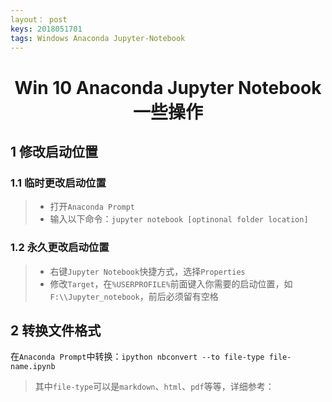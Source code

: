 ```yaml
---
layout： post
keys: 2018051701
tags: Windows Anaconda Jupyter-Notebook
---
```

# <center>Win 10 Anaconda Jupyter Notebook一些操作</center>

## 1 修改启动位置

### 1.1 临时更改启动位置
> - 打开`Anaconda Prompt`
> - 输入以下命令：`jupyter notebook [optinonal folder location]`

###  1.2 永久更改启动位置

> - 右键`Jupyter Notebook`快捷方式，选择`Properties`
> - 修改`Target`，在`%USERPROFILE%`前面键入你需要的启动位置，如`F:\\Jupyter_notebook`，前后必须留有空格

## 2 转换文件格式

在`Anaconda Prompt`中转换：`ipython nbconvert --to file-type file-name.ipynb `

> 其中`file-type`可以是`markdown`、`html`、`pdf`等等，详细参考：
>
> [ipynb转换成其他格式文件]: https://ipython.org/ipython-doc/3/notebook/nbconvert.html

